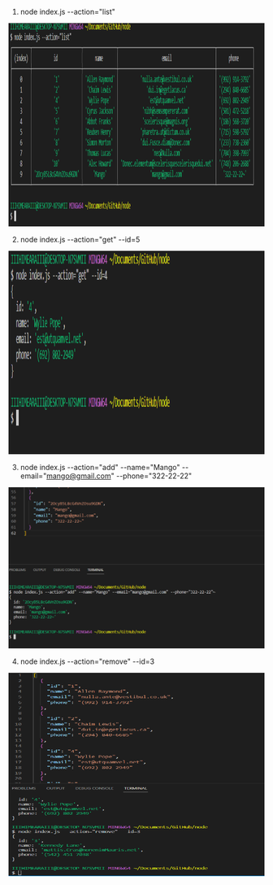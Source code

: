 1. node index.js --action="list"

<img src="screens/list.PNG" width="1200" height='400'>

2. node index.js --action="get" --id=5

<img src="screens/get.PNG" width="1200" height='400'>

3. node index.js --action="add" --name="Mango" --email="mango@gmail.com" --phone="322-22-22"

![Screenshot](screens/add.PNG)

4. node index.js --action="remove" --id=3

<img src="screens/remove.PNG" width="1200" height='400'>
